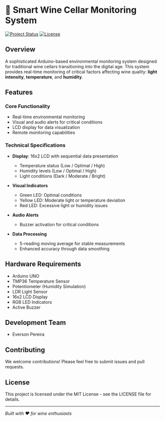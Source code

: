 # 🍇 Smart Wine Cellar Monitoring System

[![Project Status](https://img.shields.io/badge/status-active-success.svg)]()
[![License](https://img.shields.io/badge/license-MIT-blue.svg)]()

## Overview

A sophisticated Arduino-based environmental monitoring system designed for traditional wine cellars transitioning into the digital age. This system provides real-time monitoring of critical factors affecting wine quality: **light intensity**, **temperature**, and **humidity**.

## Features

### Core Functionality
- Real-time environmental monitoring
- Visual and audio alerts for critical conditions
- LCD display for data visualization
- Remote monitoring capabilities

### Technical Specifications
- **Display**: 16x2 LCD with sequential data presentation
  - Temperature status (Low / Optimal / High)
  - Humidity levels (Low / Optimal / High)
  - Light conditions (Dark / Moderate / Bright)

- **Visual Indicators**
  - Green LED: Optimal conditions
  - Yellow LED: Moderate light or temperature deviation
  - Red LED: Excessive light or humidity issues

- **Audio Alerts**
  - Buzzer activation for critical conditions

- **Data Processing**
  - 5-reading moving average for stable measurements
  - Enhanced accuracy through data smoothing

## Hardware Requirements

- Arduino UNO
- TMP36 Temperature Sensor
- Potentiometer (Humidity Simulation)
- LDR Light Sensor
- 16x2 LCD Display
- RGB LED Indicators
- Active Buzzer

## Development Team

- Everson Pereira

## Contributing

We welcome contributions! Please feel free to submit issues and pull requests.

## License

This project is licensed under the MIT License - see the LICENSE file for details.

---

*Built with ❤️ for wine enthusiasts*
